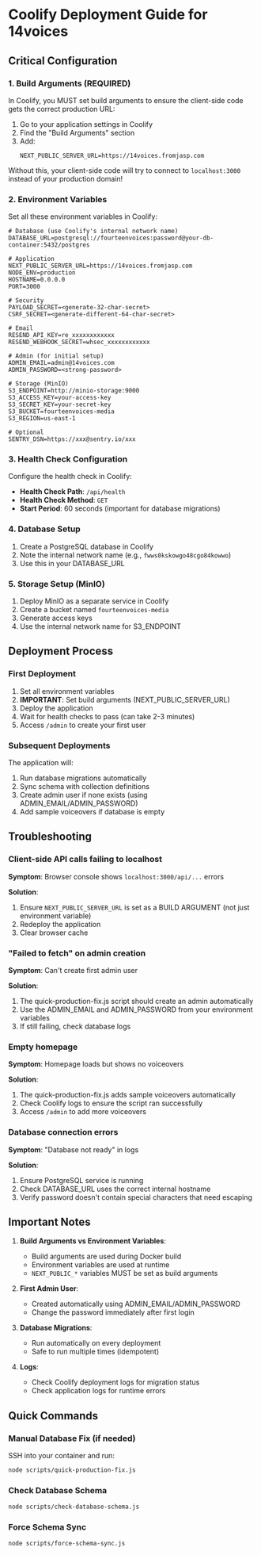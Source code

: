 # Coolify Deployment Guide for 14voices

## Critical Configuration

### 1. Build Arguments (REQUIRED)

In Coolify, you MUST set build arguments to ensure the client-side code gets the correct production URL:

1. Go to your application settings in Coolify
2. Find the "Build Arguments" section
3. Add:
   ```
   NEXT_PUBLIC_SERVER_URL=https://14voices.fromjasp.com
   ```

Without this, your client-side code will try to connect to `localhost:3000` instead of your production domain!

### 2. Environment Variables

Set all these environment variables in Coolify:

```env
# Database (use Coolify's internal network name)
DATABASE_URL=postgresql://fourteenvoices:password@your-db-container:5432/postgres

# Application
NEXT_PUBLIC_SERVER_URL=https://14voices.fromjasp.com
NODE_ENV=production
HOSTNAME=0.0.0.0
PORT=3000

# Security
PAYLOAD_SECRET=<generate-32-char-secret>
CSRF_SECRET=<generate-different-64-char-secret>

# Email
RESEND_API_KEY=re_xxxxxxxxxxxx
RESEND_WEBHOOK_SECRET=whsec_xxxxxxxxxxxx

# Admin (for initial setup)
ADMIN_EMAIL=admin@14voices.com
ADMIN_PASSWORD=<strong-password>

# Storage (MinIO)
S3_ENDPOINT=http://minio-storage:9000
S3_ACCESS_KEY=your-access-key
S3_SECRET_KEY=your-secret-key
S3_BUCKET=fourteenvoices-media
S3_REGION=us-east-1

# Optional
SENTRY_DSN=https://xxx@sentry.io/xxx
```

### 3. Health Check Configuration

Configure the health check in Coolify:

- **Health Check Path**: `/api/health`
- **Health Check Method**: `GET`
- **Start Period**: 60 seconds (important for database migrations)

### 4. Database Setup

1. Create a PostgreSQL database in Coolify
2. Note the internal network name (e.g., `fwws0kskowgo48cgo84kowwo`)
3. Use this in your DATABASE_URL

### 5. Storage Setup (MinIO)

1. Deploy MinIO as a separate service in Coolify
2. Create a bucket named `fourteenvoices-media`
3. Generate access keys
4. Use the internal network name for S3_ENDPOINT

## Deployment Process

### First Deployment

1. Set all environment variables
2. **IMPORTANT**: Set build arguments (NEXT_PUBLIC_SERVER_URL)
3. Deploy the application
4. Wait for health checks to pass (can take 2-3 minutes)
5. Access `/admin` to create your first user

### Subsequent Deployments

The application will:

1. Run database migrations automatically
2. Sync schema with collection definitions
3. Create admin user if none exists (using ADMIN_EMAIL/ADMIN_PASSWORD)
4. Add sample voiceovers if database is empty

## Troubleshooting

### Client-side API calls failing to localhost

**Symptom**: Browser console shows `localhost:3000/api/...` errors

**Solution**:

1. Ensure `NEXT_PUBLIC_SERVER_URL` is set as a BUILD ARGUMENT (not just environment variable)
2. Redeploy the application
3. Clear browser cache

### "Failed to fetch" on admin creation

**Symptom**: Can't create first admin user

**Solution**:

1. The quick-production-fix.js script should create an admin automatically
2. Use the ADMIN_EMAIL and ADMIN_PASSWORD from your environment variables
3. If still failing, check database logs

### Empty homepage

**Symptom**: Homepage loads but shows no voiceovers

**Solution**:

1. The quick-production-fix.js adds sample voiceovers automatically
2. Check Coolify logs to ensure the script ran successfully
3. Access `/admin` to add more voiceovers

### Database connection errors

**Symptom**: "Database not ready" in logs

**Solution**:

1. Ensure PostgreSQL service is running
2. Check DATABASE_URL uses the correct internal hostname
3. Verify password doesn't contain special characters that need escaping

## Important Notes

1. **Build Arguments vs Environment Variables**:
   - Build arguments are used during Docker build
   - Environment variables are used at runtime
   - `NEXT_PUBLIC_*` variables MUST be set as build arguments

2. **First Admin User**:
   - Created automatically using ADMIN_EMAIL/ADMIN_PASSWORD
   - Change the password immediately after first login

3. **Database Migrations**:
   - Run automatically on every deployment
   - Safe to run multiple times (idempotent)

4. **Logs**:
   - Check Coolify deployment logs for migration status
   - Check application logs for runtime errors

## Quick Commands

### Manual Database Fix (if needed)

SSH into your container and run:

```bash
node scripts/quick-production-fix.js
```

### Check Database Schema

```bash
node scripts/check-database-schema.js
```

### Force Schema Sync

```bash
node scripts/force-schema-sync.js
```
